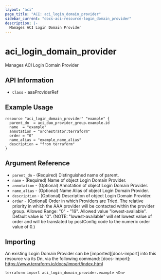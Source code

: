 ```yaml
---
layout: "aci"
page_title: "ACI: aci_login_domain_provider"
sidebar_current: "docs-aci-resource-login_domain_provider"
description: |-
  Manages ACI Login Domain Provider
---
```


# aci_login_domain_provider #
Manages ACI Login Domain Provider

## API Information ##
* `Class` - aaaProviderRef

## Example Usage ##

```hcl
resource "aci_login_domain_provider" "example" {
  parent_dn  = aci_duo_provider_group.example.id
  name  = "example"
  annotation = "orchestrator:terraform"
  order = "0"
  name_alias = "example_name_alias"
  description = "from terraform"
}
```

## Argument Reference ##
* `parent_dn` - (Required) Distinguished name of parent.
* `name` - (Required) Name of object Login Domain Provider.
* `annotation` - (Optional) Annotation of object Login Domain Provider.
* `name_alias` - (Optional) Name Alias of object Login Domain Provider.
* `description` - (Optional) Description of object Login Domain Provider.
* `order` - (Optional) Order in which Providers are Tried. The relative priority in which the AAA provider will be contacted within the provider group. Allowed Range: "0" - "16". Allowed value "lowest-available". Default value is "0". (NOTE: "lowest-available" will set lowest value of order and will be translated by postConfig code to the numeric order value of 0.)

## Importing ##

An existing Login Domain Provider can be [imported][docs-import] into this resource via its Dn, via the following command:
[docs-import]: https://www.terraform.io/docs/import/index.html


```
terraform import aci_login_domain_provider.example <Dn>
```